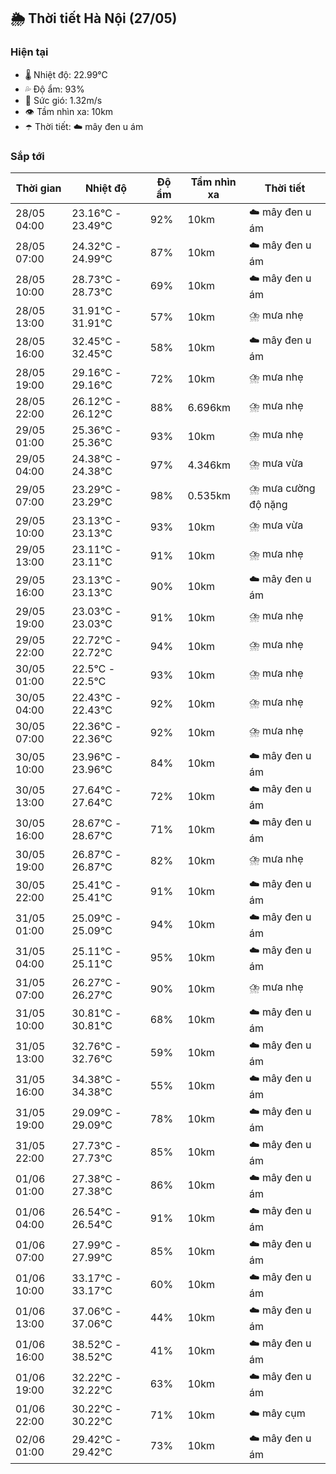 ## 🌦️ Thời tiết Hà Nội (27/05)

### Hiện tại

- 🌡️ Nhiệt độ: 22.99℃
- 💦 Độ ẩm: 93%
- 💨 Sức gió: 1.32m/s
- 👁️ Tầm nhìn xa: 10km
- ☂️ Thời tiết: ☁️ mây đen u ám

### Sắp tới

| Thời gian | Nhiệt độ | Độ ẩm | Tầm nhìn xa | Thời tiết |
| --- | --- | --- | --- | --- |
| 28/05 04:00 | 23.16℃ - 23.49℃ | 92% | 10km | ☁️ mây đen u ám |
| 28/05 07:00 | 24.32℃ - 24.99℃ | 87% | 10km | ☁️ mây đen u ám |
| 28/05 10:00 | 28.73℃ - 28.73℃ | 69% | 10km | ☁️ mây đen u ám |
| 28/05 13:00 | 31.91℃ - 31.91℃ | 57% | 10km | ⛈️ mưa nhẹ |
| 28/05 16:00 | 32.45℃ - 32.45℃ | 58% | 10km | ☁️ mây đen u ám |
| 28/05 19:00 | 29.16℃ - 29.16℃ | 72% | 10km | ⛈️ mưa nhẹ |
| 28/05 22:00 | 26.12℃ - 26.12℃ | 88% | 6.696km | ⛈️ mưa nhẹ |
| 29/05 01:00 | 25.36℃ - 25.36℃ | 93% | 10km | ⛈️ mưa nhẹ |
| 29/05 04:00 | 24.38℃ - 24.38℃ | 97% | 4.346km | ⛈️ mưa vừa |
| 29/05 07:00 | 23.29℃ - 23.29℃ | 98% | 0.535km | ⛈️ mưa cường độ nặng |
| 29/05 10:00 | 23.13℃ - 23.13℃ | 93% | 10km | ⛈️ mưa vừa |
| 29/05 13:00 | 23.11℃ - 23.11℃ | 91% | 10km | ⛈️ mưa nhẹ |
| 29/05 16:00 | 23.13℃ - 23.13℃ | 90% | 10km | ☁️ mây đen u ám |
| 29/05 19:00 | 23.03℃ - 23.03℃ | 91% | 10km | ⛈️ mưa nhẹ |
| 29/05 22:00 | 22.72℃ - 22.72℃ | 94% | 10km | ⛈️ mưa nhẹ |
| 30/05 01:00 | 22.5℃ - 22.5℃ | 93% | 10km | ⛈️ mưa nhẹ |
| 30/05 04:00 | 22.43℃ - 22.43℃ | 92% | 10km | ⛈️ mưa nhẹ |
| 30/05 07:00 | 22.36℃ - 22.36℃ | 92% | 10km | ⛈️ mưa nhẹ |
| 30/05 10:00 | 23.96℃ - 23.96℃ | 84% | 10km | ☁️ mây đen u ám |
| 30/05 13:00 | 27.64℃ - 27.64℃ | 72% | 10km | ☁️ mây đen u ám |
| 30/05 16:00 | 28.67℃ - 28.67℃ | 71% | 10km | ☁️ mây đen u ám |
| 30/05 19:00 | 26.87℃ - 26.87℃ | 82% | 10km | ⛈️ mưa nhẹ |
| 30/05 22:00 | 25.41℃ - 25.41℃ | 91% | 10km | ☁️ mây đen u ám |
| 31/05 01:00 | 25.09℃ - 25.09℃ | 94% | 10km | ☁️ mây đen u ám |
| 31/05 04:00 | 25.11℃ - 25.11℃ | 95% | 10km | ☁️ mây đen u ám |
| 31/05 07:00 | 26.27℃ - 26.27℃ | 90% | 10km | ⛈️ mưa nhẹ |
| 31/05 10:00 | 30.81℃ - 30.81℃ | 68% | 10km | ☁️ mây đen u ám |
| 31/05 13:00 | 32.76℃ - 32.76℃ | 59% | 10km | ☁️ mây đen u ám |
| 31/05 16:00 | 34.38℃ - 34.38℃ | 55% | 10km | ☁️ mây đen u ám |
| 31/05 19:00 | 29.09℃ - 29.09℃ | 78% | 10km | ☁️ mây đen u ám |
| 31/05 22:00 | 27.73℃ - 27.73℃ | 85% | 10km | ☁️ mây đen u ám |
| 01/06 01:00 | 27.38℃ - 27.38℃ | 86% | 10km | ☁️ mây đen u ám |
| 01/06 04:00 | 26.54℃ - 26.54℃ | 91% | 10km | ☁️ mây đen u ám |
| 01/06 07:00 | 27.99℃ - 27.99℃ | 85% | 10km | ☁️ mây đen u ám |
| 01/06 10:00 | 33.17℃ - 33.17℃ | 60% | 10km | ☁️ mây đen u ám |
| 01/06 13:00 | 37.06℃ - 37.06℃ | 44% | 10km | ☁️ mây đen u ám |
| 01/06 16:00 | 38.52℃ - 38.52℃ | 41% | 10km | ☁️ mây đen u ám |
| 01/06 19:00 | 32.22℃ - 32.22℃ | 63% | 10km | ☁️ mây đen u ám |
| 01/06 22:00 | 30.22℃ - 30.22℃ | 71% | 10km | ☁️ mây cụm |
| 02/06 01:00 | 29.42℃ - 29.42℃ | 73% | 10km | ☁️ mây đen u ám |
